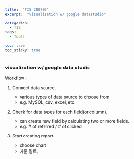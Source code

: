 ```yaml
---
title:  "TIS 200709"
excerpt:  "visualization w/ google datastudio"

categories:
  - TIS
tags:
  - Tools
  
toc: true
toc_sticky: true
---
```


### visualization w/ google data studio

Workflow : 
1. Connect data source. 
   - various types of data source to choose from 
   - e.g. MySQL, csv, excel, etc.

2. Check for data types for each field(or column).
   - can create new field by calculating two or more fields.
   - e.g. # of referred / # of clicked

3. Start creating report.
   - choose chart
   - 기준 필트, 
